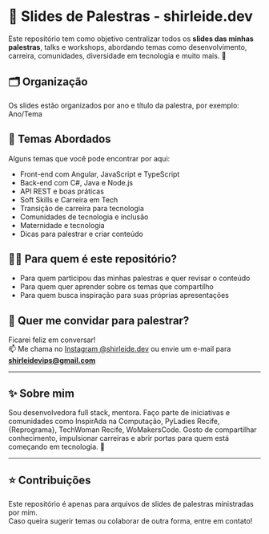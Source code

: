 # 🎤 Slides de Palestras - shirleide.dev

Este repositório tem como objetivo centralizar todos os **slides das minhas palestras**, talks e workshops, abordando temas como desenvolvimento, carreira, comunidades, diversidade em tecnologia e muito mais. 🚀

## 🗂 Organização

Os slides estão organizados por ano e título da palestra, por exemplo:
Ano/Tema 

## 🧠 Temas Abordados

Alguns temas que você pode encontrar por aqui:

- Front-end com Angular, JavaScript e TypeScript
- Back-end com C#, Java e Node.js
- API REST e boas práticas
- Soft Skills e Carreira em Tech
- Transição de carreira para tecnologia
- Comunidades de tecnologia e inclusão
- Maternidade e tecnologia
- Dicas para palestrar e criar conteúdo

## 👩‍💻 Para quem é este repositório?

- Para quem participou das minhas palestras e quer revisar o conteúdo
- Para quem quer aprender sobre os temas que compartilho
- Para quem busca inspiração para suas próprias apresentações

## 💌 Quer me convidar para palestrar?

Ficarei feliz em conversar!  
📫 Me chama no [Instagram @shirleide.dev](https://instagram.com/shirleide.dev) ou envie um e-mail para **shirleidevips@gmail.com**

---

## ✨ Sobre mim

Sou desenvolvedora full stack, mentora. Faço parte de iniciativas e comunidades como InspirAda na Computação, PyLadies Recife, {Reprograma}, TechWoman Recife, WoMakersCode.
Gosto de compartilhar conhecimento, impulsionar carreiras e abrir portas para quem está começando em tecnologia. 💜

---

## ⭐️ Contribuições

Este repositório é apenas para arquivos de slides de palestras ministradas por mim.  
Caso queira sugerir temas ou colaborar de outra forma, entre em contato!
